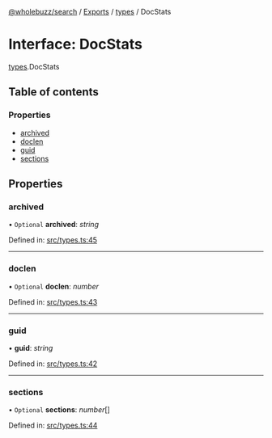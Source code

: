 [@wholebuzz/search](../README.md) / [Exports](../modules.md) / [types](../modules/types.md) / DocStats

# Interface: DocStats

[types](../modules/types.md).DocStats

## Table of contents

### Properties

- [archived](types.docstats.md#archived)
- [doclen](types.docstats.md#doclen)
- [guid](types.docstats.md#guid)
- [sections](types.docstats.md#sections)

## Properties

### archived

• `Optional` **archived**: *string*

Defined in: [src/types.ts:45](https://github.com/wholebuzz/search/blob/master/src/types.ts#L45)

___

### doclen

• `Optional` **doclen**: *number*

Defined in: [src/types.ts:43](https://github.com/wholebuzz/search/blob/master/src/types.ts#L43)

___

### guid

• **guid**: *string*

Defined in: [src/types.ts:42](https://github.com/wholebuzz/search/blob/master/src/types.ts#L42)

___

### sections

• `Optional` **sections**: *number*[]

Defined in: [src/types.ts:44](https://github.com/wholebuzz/search/blob/master/src/types.ts#L44)
